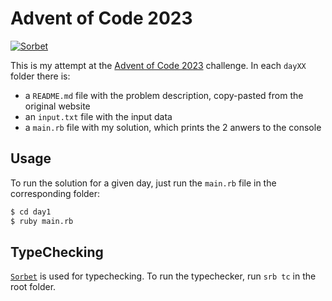# Advent of Code 2023

[![Sorbet](https://github.com/nicolasrouanne/advent-of-code/actions/workflows/typecheck.yml/badge.svg)](https://github.com/nicolasrouanne/advent-of-code/actions/workflows/typecheck.yml)

This is my attempt at the [Advent of Code 2023](https://adventofcode.com/2023) challenge.
In each `dayXX` folder there is:

- a `README.md` file with the problem description, copy-pasted from the original website
- an `input.txt` file with the input data
- a `main.rb` file with my solution, which prints the 2 anwers to the console

## Usage

To run the solution for a given day, just run the `main.rb` file in the corresponding folder:

```bash
$ cd day1
$ ruby main.rb
```

## TypeChecking

[`Sorbet`](https://sorbet.org/) is used for typechecking. To run the typechecker, run `srb tc` in the root folder.
